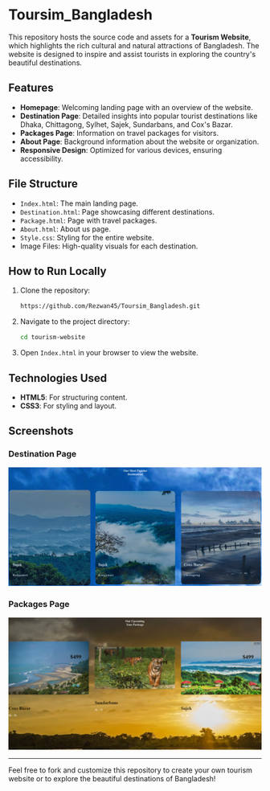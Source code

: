 # Toursim_Bangladesh

This repository hosts the source code and assets for a **Tourism Website**, which highlights the rich cultural and natural attractions of Bangladesh. The website is designed to inspire and assist tourists in exploring the country's beautiful destinations.

## Features

- **Homepage**: Welcoming landing page with an overview of the website.
- **Destination Page**: Detailed insights into popular tourist destinations like Dhaka, Chittagong, Sylhet, Sajek, Sundarbans, and Cox's Bazar.
- **Packages Page**: Information on travel packages for visitors.
- **About Page**: Background information about the website or organization.
- **Responsive Design**: Optimized for various devices, ensuring accessibility.

## File Structure

- `Index.html`: The main landing page.
- `Destination.html`: Page showcasing different destinations.
- `Package.html`: Page with travel packages.
- `About.html`: About us page.
- `Style.css`: Styling for the entire website.
- Image Files: High-quality visuals for each destination.

## How to Run Locally

1. Clone the repository:
   ```bash
   https://github.com/Rezwan45/Toursim_Bangladesh.git
   ```

2. Navigate to the project directory:
   ```bash
   cd tourism-website
   ```

3. Open `Index.html` in your browser to view the website.

## Technologies Used

- **HTML5**: For structuring content.
- **CSS3**: For styling and layout.

## Screenshots

### Destination Page
![Destination Page Screenshot](Destination.png)

### Packages Page
![Packages Page Screenshot](Package.png)


---

Feel free to fork and customize this repository to create your own tourism website or to explore the beautiful destinations of Bangladesh!
